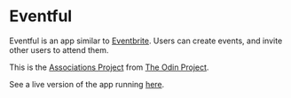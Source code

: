# Eventful

Eventful is an app similar to [Eventbrite](https://www.eventbrite.com/).  Users can 
create events, and invite other users to attend them.  

This is the [Associations Project](https://www.theodinproject.com/courses/ruby-on-rails/lessons/associations) from [The Odin Project](https://www.theodinproject.com).

See a live version of the app running [here](https://young-reef-55424.herokuapp.com/).
